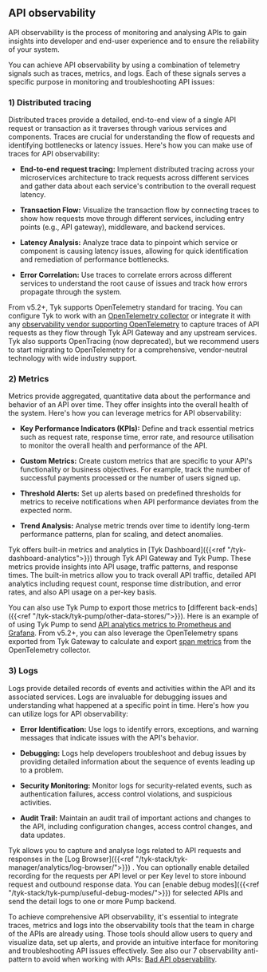 ## API observability

API observability is the process of monitoring and analysing APIs to gain insights into developer and end-user experience and to ensure the reliability of your system.

You can achieve API observability by using a combination of telemetry signals such as traces, metrics, and logs. Each of these signals serves a specific purpose in monitoring and troubleshooting API issues:

### 1) Distributed tracing

Distributed traces provide a detailed, end-to-end view of a single API request or transaction as it traverses through various services and components. Traces are crucial for understanding the flow of requests and identifying bottlenecks or latency issues. Here's how you can make use of traces for API observability:

- **End-to-end request tracing:** Implement distributed tracing across your microservices architecture to track requests across different services and gather data about each service's contribution to the overall request latency.
    
- **Transaction Flow:** Visualize the transaction flow by connecting traces to show how requests move through different services, including entry points (e.g., API gateway), middleware, and backend services.
    
- **Latency Analysis:** Analyze trace data to pinpoint which service or component is causing latency issues, allowing for quick identification and remediation of performance bottlenecks.
    
- **Error Correlation:** Use traces to correlate errors across different services to understand the root cause of issues and track how errors propagate through the system.
    

From v5.2+, Tyk supports OpenTelemetry standard for tracing. You can configure Tyk to work with an [OpenTelemetry collector](https://opentelemetry.io/docs/collector/ "https://opentelemetry.io/docs/collector/") or integrate it with any [observability vendor supporting OpenTelemetry](https://opentelemetry.io/ecosystem/vendors/ "https://opentelemetry.io/ecosystem/vendors/") to capture traces of API requests as they flow through Tyk API Gateway and any upstream services. Tyk also supports OpenTracing (now deprecated), but we recommend users to start migrating to OpenTelemetry for a comprehensive, vendor-neutral technology with wide industry support.

### 2) Metrics

Metrics provide aggregated, quantitative data about the performance and behavior of an API over time. They offer insights into the overall health of the system. Here's how you can leverage metrics for API observability:

- **Key Performance Indicators (KPIs):** Define and track essential metrics such as request rate, response time, error rate, and resource utilisation to monitor the overall health and performance of the API.
    
- **Custom Metrics:** Create custom metrics that are specific to your API's functionality or business objectives. For example, track the number of successful payments processed or the number of users signed up.
    
- **Threshold Alerts:** Set up alerts based on predefined thresholds for metrics to receive notifications when API performance deviates from the expected norm.
    
- **Trend Analysis:** Analyse metric trends over time to identify long-term performance patterns, plan for scaling, and detect anomalies.
    

Tyk offers built-in metrics and analytics in [Tyk Dashboard]({{<ref "/tyk-dashboard-analytics">}}) through Tyk API Gateway and Tyk Pump. These metrics provide insights into API usage, traffic patterns, and response times. The built-in metrics allow you to track overall API traffic, detailed API analytics including request count, response time distribution, and error rates, and also API usage on a per-key basis.

You can also use Tyk Pump to export those metrics to [different back-ends]({{<ref "/tyk-stack/tyk-pump/other-data-stores/">}}). Here is an example of of using Tyk Pump to send [API analytics metrics to Prometheus and Grafana](https://tyk.io/blog/service-level-objectives-for-your-apis-with-tyk-prometheus-and-grafana/). From v5.2+, you can also leverage the OpenTelemetry spans exported from Tyk Gateway to calculate and export [span metrics](https://github.com/open-telemetry/opentelemetry-collector-contrib/blob/main/connector/spanmetricsconnector/README.md) from the OpenTelemetry collector.

### 3) Logs

Logs provide detailed records of events and activities within the API and its associated services. Logs are invaluable for debugging issues and understanding what happened at a specific point in time. Here's how you can utilize logs for API observability:

- **Error Identification:** Use logs to identify errors, exceptions, and warning messages that indicate issues with the API's behavior.
    
- **Debugging:** Logs help developers troubleshoot and debug issues by providing detailed information about the sequence of events leading up to a problem.
    
- **Security Monitoring:** Monitor logs for security-related events, such as authentication failures, access control violations, and suspicious activities.
    
- **Audit Trail:** Maintain an audit trail of important actions and changes to the API, including configuration changes, access control changes, and data updates.
    

Tyk allows you to capture and analyse logs related to API requests and responses in the [Log Browser]({{<ref "/tyk-stack/tyk-manager/analytics/log-browser/">}}) . You can optionally enable detailed recording for the requests per API level or per Key level to store inbound request and outbound response data. You can [enable debug modes]({{<ref "/tyk-stack/tyk-pump/useful-debug-modes/">}}) for selected APIs and send the detail logs to one or more Pump backend.

To achieve comprehensive API observability, it's essential to integrate traces, metrics and logs into the observability tools that the team in charge of the APIs are already using. Those tools should allow users to query and visualize data, set up alerts, and provide an intuitive interface for monitoring and troubleshooting API issues effectively. See also our 7 observability anti-pattern to avoid when working with APIs: [Bad API observability](https://tyk.io/blog/bad-api-observability/).